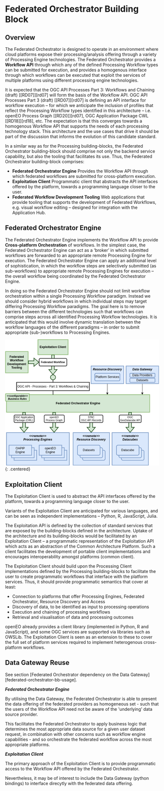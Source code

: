 # Federated Orchestrator Building Block

## Overview

The Federated Orchestrator is designed to operate in an environment where cloud platforms expose their processing/analysis offering through a variety of Processing Engine technologies. The Federated Orchestrator provides a **Workflow API** through which any of the defined Processing Workflow types can be submitted for execution, and provides a homogenous interface through which workflows can be executed that exploit the services of multiple platforms using different processing engine technologies.

It is expected that the OGC API Processes Part 3: Workflows and Chaining (draft) [[RD07]][rd07] will form the basis of the Workflow API. OGC API Processes Part 3 (draft) [[RD07]][rd07] is defining an API interface for workflow execution – for which we anticipate the inclusion of profiles that reflect the Processing Workflow types identified in this architecture – i.e. openEO Process Graph [[RD20]][rd07], OGC Application Package CWL [[RD18]][rd18], etc. The expectation is that this converges towards a homogenous Workflow API that supports the needs of each processing technology stack. This architecture and the use cases that drive it should be part of the discussion that informs the evolution of this candidate standard.

In a similar way as for the Processing building-blocks, the Federated Orchestrator building-block should comprise not only the backend service capability, but also the tooling that facilitates its use. Thus, the Federated Orchestrator building-block comprises:

*	**Federated Orchestrator Engine**
  Provides the Workflow API through which federated workflows are submitted for cross-platform execution.
*	**Exploitation Client**
  Programmatic client that abstracts the API interfaces offered by the platform, towards a programming language closer to the user.
*	**Federated Workflow Development Tooling**
  Web applications that provide tooling that supports the development of Federated Workflows, e.g. visual workflow editing – designed for integration with the Application Hub.

## Federated Orchestrator Engine

The Federated Orchestrator Engine implements the Workflow API to provide **Cross-platform Orchestration** of workflows. In the simplest case, the Federated Orchestrator Engine can act as a ‘broker’ in which submitted workflows are forwarded to an appropriate remote Processing Engine for execution. The Federated Orchestrator Engine can apply an additional level of sophistication, in which the workflow steps are selectively submitted (as sub-workflows) to appropriate remote Processing Engines for execution – the overall workflow being coordinated by the Federated Orchestrator Engine.

In doing so the Federated Orchestrator Engine should not limit workflow orchestration within a single Processing Workflow paradigm. Instead we should consider hybrid workflows in which individual steps may target differing Processing Workflow paradigms. The goal here is to remove barriers between the different technologies such that workflows can comprise steps across all identified Processing Workflow technologies. It is anticipated that this would involve dynamic translation between the workflow languages of the different paradigms – in order to submit appropriate (sub-)workflows to Processing Engines.

![Federated Orchestrator](diagrams/federated-orchestrator.drawio.png){: .centered}

## Exploitation Client

The Exploitation Client is used to abstract the API interfaces offered by the platform, towards a programming language closer to the user.

Variants of the Exploitation Client are anticipated for various languages, and can be seen as independent implementations – Python, R, JavaScript, Julia.

The Exploitation API is defined by the collection of standard services that are exposed by the building-blocks defined in the architecture. Uptake of the architecture and its building-blocks would be facilitated by an Exploitation Client – a programmatic representation of the Exploitation API which acts as an abstraction of the Common Architecture Platform. Such a client facilitates the development of portable client implementations and encourages interoperability amongst platforms (common client).

The Exploitation Client should build upon the Processing Client implementations defined by the Processing building-blocks to facilitate the user to create programmatic workflows that interface with the platform services. Thus, it should provide programmatic semantics that cover at least:

*	Connection to platforms that offer Processing Engines, Federated Orchestrator, Resource Discovery and Access
*	Discovery of data, to be identified as input to processing operations
*	Execution and chaining of processing workflows
*	Retrieval and visualisation of data and processing outcomes

openEO already provides a client library (implemented in Python, R and JavaScript), and some OGC services are supported via libraries such as OWSLib. The Exploitation Client is seen as an extension to these to cover the full set of platform services required to implement heterogenous cross-platform workflows.

## Data Gateway Reuse

See section [Federated Orchestrator dependency on the Data Gateway][federated-orchestrator-bb-usage].

**_Federated Orchestrator Engine_**

By utilising the Data Gateway, the Federated Orchestrator is able to present the data offering of the federated providers as homogeneous set - such that the users of the Workflow API need not be aware of the 'underlying' data source provider.

This facilitates the Federated Orchestrator to apply business logic that determines the most appropriate data source for a given user dataset request, in combination with other concerns such as workflow engine capabilities - and so orchestrate the federated workflow across the most appropriate platforms.

**_Exploitation Client_**

The primary approach of the Exploitation Client is to provide programmatic access to the Workflow API offered by the Federated Orchestrator.

Nevertheless, it may be of interest to include the Data Gateway (python bindings) to interface direcytly with the federated data offering.
